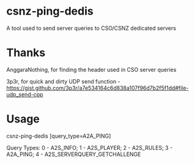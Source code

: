 # csnz-ping-dedis
 A tool used to send server queries to CSO/CSNZ dedicated servers

# Thanks
 AnggaraNothing, for finding the header used in CSO server queries
 
 3p3r, for quick and dirty UDP send function - https://gist.github.com/3p3r/a7e534164c6d838a107f96d7b2f5f1dd#file-udp_send-cpp
 
# Usage
 csnz-ping-dedis <ip> <port> [query_type=A2A_PING]

 Query Types: 0 - A2S_INFO; 1 - A2S_PLAYER; 2 - A2S_RULES; 3 - A2A_PING; 4 - A2S_SERVERQUERY_GETCHALLENGE
